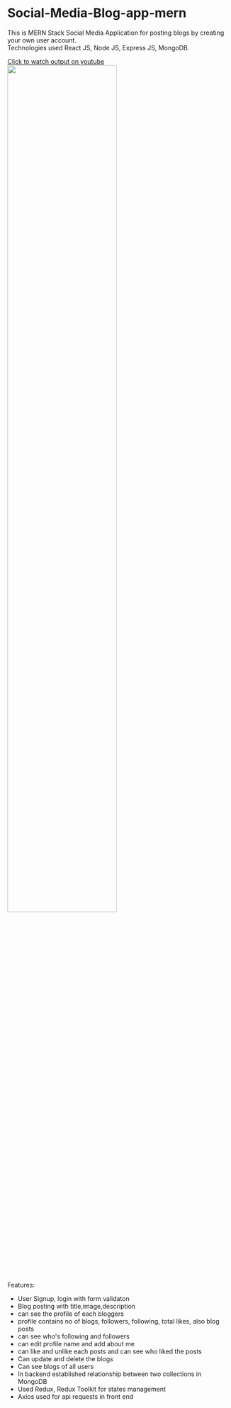 # Social-Media-Blog-app-mern

This is MERN Stack Social Media Application for posting blogs by creating your own user account.
<br/>
Technologies used React JS, Node JS, Express JS, MongoDB.
<br/>

<a href="https://www.youtube.com/watch?v=ckNBsmBKYkA">Click to watch output on youtube</a>
<br/>
[<img src="https://i.ibb.co/C0WqGnV/Screenshot-5.png" width="70%">](https://www.youtube.com/watch?v=ckNBsmBKYkA "Click here to watch output")
<br/>


Features:

- User Signup, login with form validaton
- Blog posting with title,image,description
- can see the profile of each bloggers
- profile contains no of blogs, followers, following, total likes, also blog posts
- can see who's following and followers
- can edit profile name and add about me
- can like and unlike each posts and can see who liked the posts
- Can update and delete the blogs
- Can see blogs of all users
- In backend established relationship between two collections in MongoDB
- Used Redux, Redux Toolkit for states management
- Axios used for api requests in front end
